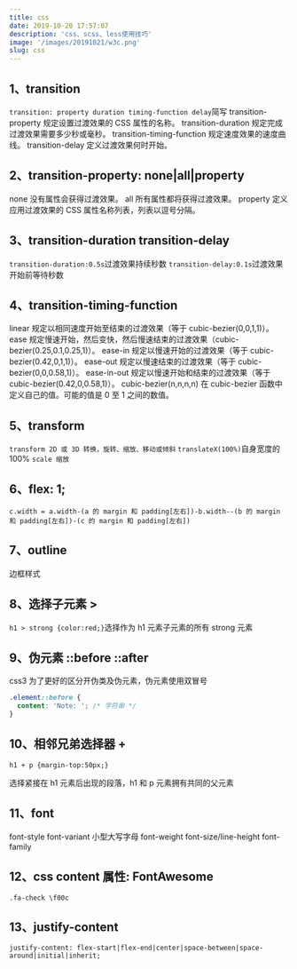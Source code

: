 ```yaml
---
title: css
date: 2019-10-20 17:57:07
description: 'css、scss、less使用技巧'
image: '/images/20191021/w3c.png'
slug: css
---
```


## 1、transition

`transition: property duration timing-function delay`简写
transition-property 规定设置过渡效果的 CSS 属性的名称。
transition-duration 规定完成过渡效果需要多少秒或毫秒。
transition-timing-function 规定速度效果的速度曲线。
transition-delay 定义过渡效果何时开始。

## 2、transition-property: none|all|property

none 没有属性会获得过渡效果。
all 所有属性都将获得过渡效果。
property 定义应用过渡效果的 CSS 属性名称列表，列表以逗号分隔。

## 3、transition-duration transition-delay

`transition-duration:0.5s`过渡效果持续秒数
`transition-delay:0.1s`过渡效果开始前等待秒数

## 4、transition-timing-function

linear 规定以相同速度开始至结束的过渡效果（等于 cubic-bezier(0,0,1,1)）。
ease 规定慢速开始，然后变快，然后慢速结束的过渡效果（cubic-bezier(0.25,0.1,0.25,1)）。
ease-in 规定以慢速开始的过渡效果（等于 cubic-bezier(0.42,0,1,1)）。
ease-out 规定以慢速结束的过渡效果（等于 cubic-bezier(0,0,0.58,1)）。
ease-in-out 规定以慢速开始和结束的过渡效果（等于 cubic-bezier(0.42,0,0.58,1)）。
cubic-bezier(n,n,n,n) 在 cubic-bezier 函数中定义自己的值。可能的值是 0 至 1 之间的数值。

## 5、transform

`transform 2D 或 3D 转换，旋转、缩放、移动或倾斜`
`translateX(100%)`自身宽度的 100%
`scale 缩放`

## 6、flex: 1;

`c.width = a.width-(a 的 margin 和 padding[左右])-b.width--(b 的 margin 和 padding[左右])-(c 的 margin 和 padding[左右])`

## 7、outline

边框样式

## 8、选择子元素 >

`h1 > strong {color:red;}`选择作为 h1 元素子元素的所有 strong 元素

## 9、伪元素 ::before ::after

css3 为了更好的区分开伪类及伪元素，伪元素使用双冒号

```css
.element::before {
  content: 'Note: '; /* 字符串 */
}
```

## 10、相邻兄弟选择器 +

`h1 + p {margin-top:50px;}`

选择紧接在 h1 元素后出现的段落，h1 和 p 元素拥有共同的父元素

## 11、font

font-style
font-variant 小型大写字母
font-weight
font-size/line-height
font-family

## 12、css content 属性: FontAwesome

`.fa-check \f00c`

## 13、justify-content

`justify-content: flex-start|flex-end|center|space-between|space-around|initial|inherit;`
